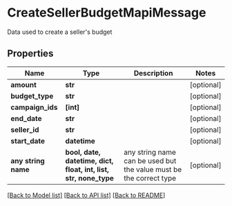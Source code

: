 # CreateSellerBudgetMapiMessage

Data used to create a seller's budget

## Properties
Name | Type | Description | Notes
------------ | ------------- | ------------- | -------------
**amount** | **str** |  | [optional] 
**budget_type** | **str** |  | [optional] 
**campaign_ids** | **[int]** |  | [optional] 
**end_date** | **str** |  | [optional] 
**seller_id** | **str** |  | [optional] 
**start_date** | **datetime** |  | [optional] 
**any string name** | **bool, date, datetime, dict, float, int, list, str, none_type** | any string name can be used but the value must be the correct type | [optional]

[[Back to Model list]](../README.md#documentation-for-models) [[Back to API list]](../README.md#documentation-for-api-endpoints) [[Back to README]](../README.md)


